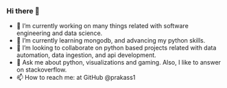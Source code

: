 ### Hi there 👋

<!--
**prakass1/prakass1** is a ✨ _special_ ✨ repository because its `README.md` (this file) appears on your GitHub profile.-->

- 🔭 I’m currently working on many things related with software engineering and data science.
- 🌱 I’m currently learning mongodb, and advancing my python skills.
- 👯 I’m looking to collaborate on python based projects related with data automation, data ingestion, and api development.
- 💬 Ask me about python, visualizations and gaming. Also, I like to answer on stackoverflow.
- 📫 How to reach me: at GitHub @prakass1
